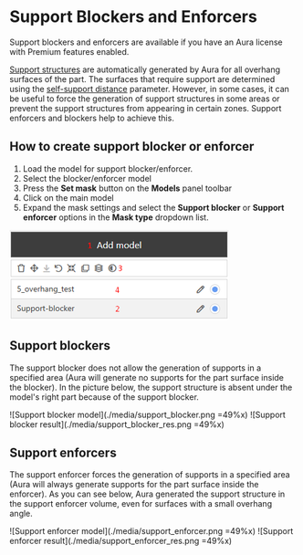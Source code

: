 # Support Blockers and Enforcers <Badge text="premium" type="premium"/>

Support blockers and enforcers are available if you have an Aura license with Premium features enabled.

 [Support structures](/docs/supports/) are automatically generated by Aura for all overhang surfaces of the part. The surfaces that require support are determined using the 
 [self-support distance](/docs/supports/#self-support-distance) parameter. However, in some cases, it can be useful to force the generation of support structures in some areas or prevent the support structures from appearing in certain zones. Support enforcers and blockers help to achieve this.

## How to create support blocker or enforcer
1. Load the model for support blocker/enforcer.
2. Select the blocker/enforcer model
3. Press the **Set mask** button on the **Models** panel toolbar
4. Click on the main model
5. Expand the mask settings and select the **Support blocker** or **Support enforcer** options in the **Mask type** dropdown list.

![Creating support blocker or enforcer](./media/add_blocker.png)

## Support blockers

The support blocker does not allow the generation of supports in a specified area (Aura will generate no supports for the part surface inside the blocker). 
In the picture below, the support structure is absent under the model's right part because of the support blocker.

![Support blocker model](./media/support_blocker.png =49%x)
![Support blocker result](./media/support_blocker_res.png =49%x)

## Support enforcers

The support enforcer forces the generation of supports in a specified area (Aura will always generate supports for the part surface inside the enforcer). 
As you can see below, Aura generated the support structure in the support enforcer volume, even for surfaces with a small overhang angle. 

![Support enforcer model](./media/support_enforcer.png =49%x)
![Support enforcer result](./media/support_enforcer_res.png =49%x)